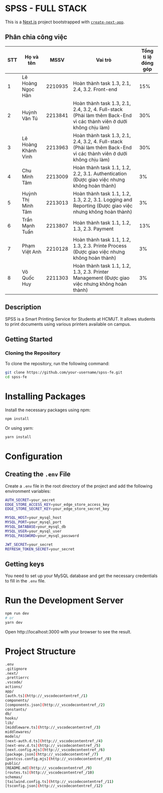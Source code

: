 # SPSS - FULL STACK

This is a [Next.js](https://nextjs.org) project bootstrapped with [`create-next-app`](https://nextjs.org/docs/app/api-reference/cli/create-next-app).

## Phân chia công việc

| STT | Họ và tên           | MSSV    | Vai trò                                                                                                            | Tổng tỉ lệ đóng góp |
| --- | ------------------- | ------- | ------------------------------------------------------------------------------------------------------------------ | ------------------- |
| 1   | Lê Hoàng Ngọc Hân   | 2210935 | Hoàn thành task 1.3, 2.1, 2.4, 3.2. Front-end                                                                      | 15%                 |
| 2   | Huỳnh Văn Tú        | 2213841 | Hoàn thành task 1.3, 2.1, 2.4, 3.2, 4. Full-stack (Phải làm thêm Back-End vì các thành viên ở dưới không chịu làm) | 30%                 |
| 3   | Lê Hoàng Khánh Vinh | 2213963 | Hoàn thành task 1.3, 2.1, 2.4, 3.2, 4. Full-stack (Phải làm thêm Back-End vì các thành viên ở dưới không chịu làm) | 30%                 |
| 4   | Chu Minh Tâm        | 2213009 | Hoàn thành task 1.1, 1.2, 2.2, 3.1. Authentication (Được giao việc nhưng không hoàn thành)                         | 3%                  |
| 5   | Huỳnh Thị Minh Tâm  | 2213013 | Hoàn thành task 1.1, 1.2, 1.3, 2.2, 3.1. Logging and Reporting (Được giao việc nhưng không hoàn thành)             | 3%                  |
| 6   | Trần Mạnh Tuấn      | 2213807 | Hoàn thành task 1.1, 1.2, 1.3, 2.3. Payment                                                                        | 13%                 |
| 7   | Phạm Việt Anh       | 2210128 | Hoàn thành task 1.1, 1.2, 1.3, 2.3. Printe Process (Được giao việc nhưng không hoàn thành)                         | 3%                  |
| 8   | Võ Quốc Huy         | 2211303 | Hoàn thành task 1.1, 1.2, 1.3, 2.3. Printer Management (Được giao việc nhưng không hoàn thành)                     | 3%                  |

## Description

SPSS is a Smart Printing Service for Students at HCMUT. It allows students to print documents using various printers available on campus.

## Getting Started

### Cloning the Repository

To clone the repository, run the following command:

```bash
git clone https://github.com/your-username/spss-fe.git
cd spss-fe
```

# Installing Packages

Install the necessary packages using npm:

```bash
npm install
```

Or using yarn:

```bash
yarn install
```

# Configuration

## Creating the `.env` File

Create a `.env` file in the root directory of the project and add the following environment variables:

```bash
AUTH_SECRET=your_secret
EDGE_STORE_ACCESS_KEY=your_edge_store_access_key
EDGE_STORE_SECRET_KEY=your_edge_store_secret_key

MYSQL_HOST=your_mysql_host
MYSQL_PORT=your_mysql_port
MYSQL_DATABASE=your_mysql_db
MYSQL_USER=your_mysql_user
MYSQL_PASSWORD=your_mysql_password

JWT_SECRET=your_secret
REFRESH_TOKEN_SECRET=your_secret
```

## Getting keys

You need to set up your MySQL database and get the necessary credentials to fill in the `.env` file.

# Run the Development Server

```bash
npm run dev
# or
yarn dev
```

Open http://localhost:3000 with your browser to see the result.

# Project Structure

```bash
.env
.gitignore
.next/
.prettierrc
.vscode/
actions/
app/
[auth.ts](http://_vscodecontentref_/1)
components/
[components.json](http://_vscodecontentref_/2)
constants/
db/
hooks/
lib/
[middleware.ts](http://_vscodecontentref_/3)
middlewares/
models/
[next-auth.d.ts](http://_vscodecontentref_/4)
[next-env.d.ts](http://_vscodecontentref_/5)
[next.config.mjs](http://_vscodecontentref_/6)
[package.json](http://_vscodecontentref_/7)
[postcss.config.mjs](http://_vscodecontentref_/8)
public/
[README.md](http://_vscodecontentref_/9)
[routes.ts](http://_vscodecontentref_/10)
schemas/
[tailwind.config.ts](http://_vscodecontentref_/11)
[tsconfig.json](http://_vscodecontentref_/12)
```

